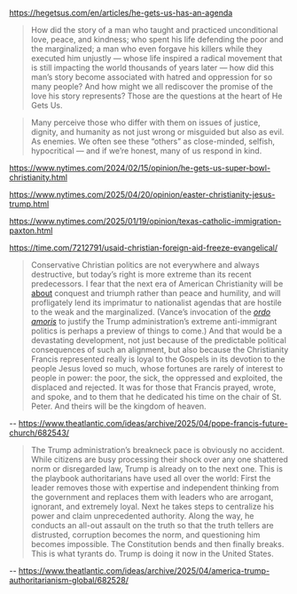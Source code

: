 

https://hegetsus.com/en/articles/he-gets-us-has-an-agenda

> How did the story of a man who taught and practiced unconditional love, peace, and kindness; who spent his life defending the poor and the marginalized; a man who even forgave his killers while they executed him unjustly — whose life inspired a radical movement that is still impacting the world thousands of years later — how did this man’s story become associated with hatred and oppression for so many people? And how might we all rediscover the promise of the love his story represents? Those are the questions at the heart of He Gets Us.

> Many perceive those who differ with them on issues of justice, dignity, and humanity as not just wrong or misguided but also as evil. As enemies. We often see these “others” as close-minded, selfish, hypocritical — and if we’re honest, many of us respond in kind.


https://www.nytimes.com/2024/02/15/opinion/he-gets-us-super-bowl-christianity.html

https://www.nytimes.com/2025/04/20/opinion/easter-christianity-jesus-trump.html

https://www.nytimes.com/2025/01/19/opinion/texas-catholic-immigration-paxton.html

https://time.com/7212791/usaid-christian-foreign-aid-freeze-evangelical/


> Conservative Christian politics are not everywhere and always destructive, but today’s right is more extreme than its recent predecessors. I fear that the next era of American Christianity will be [about](https://www.npr.org/2025/01/20/nx-s1-5247691/some-religious-leaders-liken-trump-to-biblical-figures-the-comparison-concerns-others) conquest and triumph rather than peace and humility, and will profligately lend its imprimatur to nationalist agendas that are hostile to the weak and the marginalized. (Vance’s invocation of the [_ordo amoris_](https://apnews.com/article/jd-vance-catholic-theology-migration-e868af574fb2e742c6ed3d756c569769) to justify the Trump administration’s extreme anti-immigrant politics is perhaps a preview of things to come.) And that would be a devastating development, not just because of the predictable political consequences of such an alignment, but also because the Christianity Francis represented really is loyal to the Gospels in its devotion to the people Jesus loved so much, whose fortunes are rarely of interest to people in power: the poor, the sick, the oppressed and exploited, the displaced and rejected. It was for those that Francis prayed, wrote, and spoke, and to them that he dedicated his time on the chair of St. Peter. And theirs will be the kingdom of heaven.

-- https://www.theatlantic.com/ideas/archive/2025/04/pope-francis-future-church/682543/


> The Trump administration’s breakneck pace is obviously no accident. While citizens are busy processing their shock over any one shattered norm or disregarded law, Trump is already on to the next one. This is the playbook authoritarians have used all over the world: First the leader removes those with expertise and independent thinking from the government and replaces them with leaders who are arrogant, ignorant, and extremely loyal. Next he takes steps to centralize his power and claim unprecedented authority. Along the way, he conducts an all-out assault on the truth so that the truth tellers are distrusted, corruption becomes the norm, and questioning him becomes impossible. The Constitution bends and then finally breaks. This is what tyrants do. Trump is doing it now in the United States.

-- https://www.theatlantic.com/ideas/archive/2025/04/america-trump-authoritarianism-global/682528/



